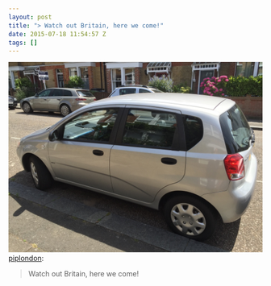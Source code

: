 ```yaml
---
layout: post
title: "> Watch out Britain, here we come!"
date: 2015-07-18 11:54:57 Z
tags: []
---
```

![](/media/2015/07/124401454724.jpg)
[piplondon](http://pipobscure.uk/post/124401448922/watch-out-britain-here-we-come):

> Watch out Britain, here we come!
